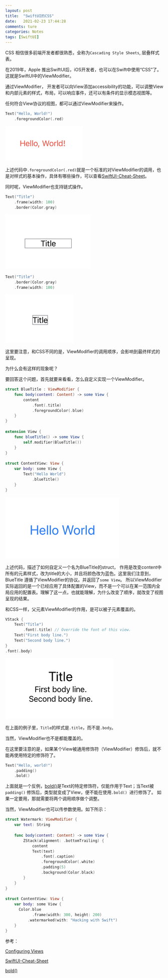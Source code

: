 ```yaml
---
layout: post  
title:  "SwiftUI的CSS"  
date:   2021-02-23 17:44:28
comments: ture
categories: Notes  
tags: [SwiftUI]  
---
```


CSS 相信很多前端开发者都很熟悉，全称为`Cascading Style Sheets`, 层叠样式表。

在2019年，Apple 推出SwiftUI后，iOS开发者，也可以在Swift中使用“CSS”了。 这就是SwiftUI中的ViewModifier。

通过ViewModifier， 开发者可以向View添加accessibility的功能，可以调整View和内部元素的样式，布局，可以响应事件，还可以有条件的显示模态视图等。

任何符合View协议的视图，都可以通过ViewModifier来操作。

```swift
Text("Hello, World!")
    .foregroundColor(.red)
```

![02-23-0-1](/assets/images/2021/02-23-0-1.png)

上述代码中`.foregroundColor(.red)`就是一个标准的对ViewModifier的调用，也是对样式的基本操作，具体有哪些操作，可以查看[SwiftUI-Cheat-Sheet](https://github.com/SimpleBoilerplates/SwiftUI-Cheat-Sheet)。

同时呢，ViewModifier也支持链式操作。

```swift
Text("Title")
    .frame(width: 100)
    .border(Color.gray)
```

![02-23-0-1](/assets/images/2021/02-23-0-2.png)

```swift
Text("Title")
    .border(Color.gray)
    .frame(width: 100)
```



![02-23-0-1](/assets/images/2021/02-23-0-4.png)

 这里要注意，和CSS不同的是，ViewModifier的调用顺序，会影响到最终样式的呈现。

为什么会有这样的现象呢？ 

要回答这个问题，首先就要来看看，怎么自定义实现一个ViewModifier。

```swift
struct BlueTitle : ViewModifier {
    func body(content: Content) -> some View {
        content
            .font(.title)
            .foregroundColor(.blue)
    }
}

extension View {
    func blueTitle() -> some View {
        self.modifier(BlueTitle())
    }
}

struct ContentView: View {
    var body: some View {
        Text("Hello World")
            .blueTitle()
    }
}
```

![02-23-0-1](/assets/images/2021/02-23-0-5.png)

上述代码，描述了如何自定义一个名为BlueTitle的struct， 作用是改变content中所有的元素样式，改为title的大小，并且将颜色改为蓝色。这里我们注意到，BlueTitle 遵循了ViewModifier的协议。并返回了`some View`。 所以ViewModifier实际返回的是一个已经应用了具体配置的View，而不是一个可以在某一范围内全局应用的配置表。理解了这一点，也就能理解，为什么改变了顺序，就改变了视图呈现的结果。

和CSS一样，父元素ViewModifier的作用，是可以被子元素覆盖的。

```swift
VStack {
    Text("Title")
        .font(.title) // Override the font of this view.
    Text("First body line.")
    Text("Second body line.")
}
.font(.body) 
```

![02-23-0-1](/assets/images/2021/02-23-0-0.png)

在上面的例子里，`Title`的样式是`.title`，而不是`.body`。

当然，ViewModifier也不是都能覆盖的。

在这里要注意的是，如果某个View被通用修饰符（ViewModifier）修饰后，就不能再使用特定的修饰符了。

```swift
Text("Hello, world!")
    .padding()
    .bold() 
```

上面就是一个反例，[bold()](https://developer.apple.com/documentation/swiftui/text/bold())是Text的特定修饰符，仅能作用于Text；当Text被`padding()` 修饰后，类型就变成了View，便不能在使用`.bold() `进行修饰了。 如果一定要用，那就需要将两个调用顺序做个调整。

当然，ViewModifier也可以传参数使用。如下所示：

```swift
struct Watermark: ViewModifier {
    var text: String
    
    func body(content: Content) -> some View {
        ZStack(alignment: .bottomTrailing) {
            content
            Text(text)
                .font(.caption)
                .foregroundColor(.white)
                .padding(5)
                .background(Color.black)
        }
    }
}

struct ContentView: View {
    var body: some View {
      Color.blue
      		.frame(width: 300, height: 200)
          .watermarked(with: "Hacking with Swift")
    }
}
```



参考：

[Configuring Views](https://developer.apple.com/documentation/swiftui/configuring-views)

[SwiftUI-Cheat-Sheet](https://github.com/SimpleBoilerplates/SwiftUI-Cheat-Sheet)

[bold()](https://developer.apple.com/documentation/swiftui/text/bold())

